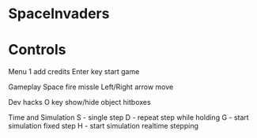 # SpaceInvaders

# Controls

Menu
1 add credits
Enter key start game

Gameplay
Space fire missle
Left/Right arrow move

Dev hacks
O key show/hide object hitboxes

Time and Simulation
S - single step
D - repeat step while holding
G - start simulation fixed step
H - start simulation realtime stepping


